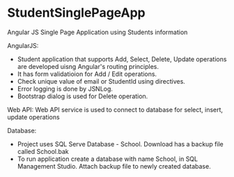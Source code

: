 # StudentSinglePageApp
Angular JS Single Page Application using Students information

AngularJS:
* Student application that supports Add, Select, Delete, Update operations are developed uisng Angular's routing principles.
* It has form validatioion for Add / Edit operations.
* Check unique value of email or StudentId using directives.
* Error logging is done by JSNLog.
* Bootstrap dialog is used for Delete operation.

Web API:
Web API service is used to connect to database for select, insert, update operations

Database:
* Project uses SQL Serve Database - School. Download has a backup file called School.bak
* To run application create a database with name School, in SQL Management Studio. Attach backup file to newly created database.
